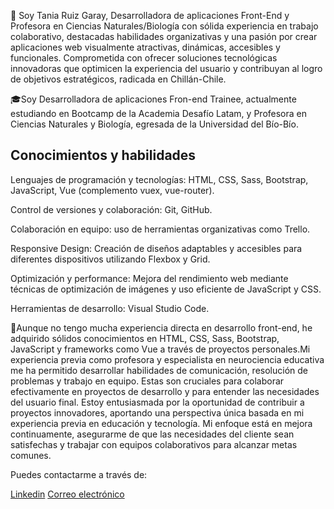 👋 Soy Tania Ruiz Garay, Desarrolladora de aplicaciones Front-End y Profesora en Ciencias Naturales/Biología con sólida experiencia en trabajo colaborativo, destacadas habilidades organizativas y una pasión por crear aplicaciones web visualmente atractivas, dinámicas, accesibles y funcionales. Comprometida con ofrecer soluciones tecnológicas innovadoras que optimicen la experiencia del usuario y contribuyan al logro de objetivos estratégicos, radicada en Chillán-Chile.

🎓Soy Desarrolladora de aplicaciones Fron-end Trainee, actualmente estudiando en Bootcamp de la Academia Desafío Latam, y Profesora en Ciencias Naturales y Biología, egresada de la Universidad del Bío-Bío.

## Conocimientos y habilidades
Lenguajes de programación y tecnologías: HTML, CSS, Sass, Bootstrap, JavaScript, Vue (complemento vuex, vue-router).

Control de versiones y colaboración: Git, GitHub.

Colaboración en equipo: uso de herramientas organizativas como Trello.

Responsive Design: Creación de diseños adaptables y accesibles para diferentes dispositivos utilizando Flexbox y Grid.

Optimización y performance: Mejora del rendimiento web mediante técnicas de optimización de imágenes y uso eficiente de JavaScript y CSS.

Herramientas de desarrollo: Visual Studio Code.

🌱Aunque no tengo mucha experiencia directa en desarrollo front-end, he adquirido sólidos conocimientos en HTML, CSS, Sass, Bootstrap, JavaScript y frameworks como Vue a través de proyectos personales.Mi experiencia previa como profesora y especialista en neurociencia educativa me ha permitido desarrollar habilidades de comunicación, resolución de problemas y trabajo en equipo. Estas son cruciales para colaborar efectivamente en proyectos de desarrollo y para entender las necesidades del usuario final. Estoy entusiasmada por la oportunidad de contribuir a proyectos innovadores, aportando una perspectiva única basada en mi experiencia previa en educación y tecnología. Mi enfoque está en mejora continuamente, asegurarme de que las necesidades del cliente sean satisfechas y trabajar con equipos colaborativos para alcanzar metas comunes.

Puedes contactarme a través de: 

[Linkedin](https://www.linkedin.com/in/tania-rg/)
[Correo electrónico](tania.parg@gmail.com)



